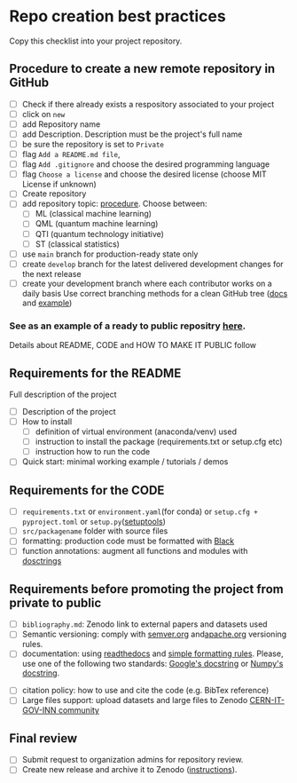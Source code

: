 # Repo creation best practices

Copy this checklist into your project repository.

## Procedure to create a new remote repository in GitHub
  
- [ ] Check if there already exists a respository associated to your project
- [ ] click on `new`
- [ ] add Repository name
- [ ] add Description. Description must be the project's full name
- [ ] be sure the repository is set to `Private`
- [ ] flag `Add a README.md file`,
- [ ] flag `Add .gitignore` and choose the desired programming language
- [ ] flag `Choose a license` and choose the desired license (choose MIT License if unknown)
- [ ] Create repository
- [ ] add repository topic: [procedure](https://docs.github.com/en/repositories/managing-your-repositorys-settings-and-features/customizing-your-repository/classifying-your-repository-with-topics).
  Choose between:
  - [ ] ML (classical machine learning)
  - [ ] QML (quantum machine learning)
  - [ ] QTI (quantum technology initiative)
  - [ ] ST (classical statistics)
- [ ] use `main` branch for production-ready state only
- [ ] create `develop` branch for the latest delivered development changes for the next release
- [ ] create your development branch where each contributor works on a daily basis
 Use correct branching methods for a clean GitHub tree ([docs](https://gist.github.com/stuartsaunders/448036/5ae4e961f02e441e98528927d071f51bf082662f) and [example](https://nvie.com/posts/a-successful-git-branching-model/))

### See as an example of a ready to public repositry [here](https://github.com/CERN-IT-GOV-INN/PyMandelbrot).

Details about README, CODE and HOW TO MAKE IT PUBLIC follow

## Requirements for the README

Full description of the project

- [ ] Description of the project
- [ ] How to install
  - [ ] definition of virtual environment (anaconda/venv) used
  - [ ] instruction to install the package (requirements.txt or setup.cfg etc)
  - [ ] instruction how to run the code
- [ ] Quick start: minimal working example / tutorials / demos

## Requirements for the CODE

- [ ] `requirements.txt` or `environment.yaml`(for conda) or `setup.cfg + pyproject.toml` or `setup.py`([setuptools](https://setuptools.pypa.io/en/latest/))
- [ ] `src/packagename` folder with source files
- [ ] formatting: production code must be formatted with [Black](https://github.com/psf/black)
- [ ] function annotations: augment all functions and modules with [dosctrings](https://sphinxcontrib-napoleon.readthedocs.io/en/latest/index.html)

## Requirements before promoting the project from private to public

- [ ] `bibliography.md`: Zenodo link to external papers and datasets used
- [ ] Semantic versioning: comply with [semver.org](https://github.com/semver/semver/blob/master/semver.md) and[apache.org](https://apr.apache.org/versioning.html) versioning rules.
- [ ] documentation: using [readthedocs](https://docs.readthedocs.io/en/stable/tutorial/) and [simple formatting rules](https://hplgit.github.io/teamods/sphinx_api/html/sphinx_api.html). Please, use one of the following two standards: [Google's docstring](https://google.github.io/styleguide/pyguide.html) or [Numpy's docstring](https://numpydoc.readthedocs.io/en/latest/format.html#docstring-standard).
<!--
- [ ] [Sphynx](https://docs.readthedocs.io/en/stable/intro/getting-started-with-sphinx.html) with Napoleon theme and Autodoc, include it in `docs` folder
-->
- [ ] citation policy: how to use and cite the code (e.g. BibTex reference)
- [ ] Large files support: upload datasets and large files to Zenodo [CERN-IT-GOV-INN community](https://zenodo.org/communities/cern-it-gov-inn/)

## Final review

- [ ] Submit request to organization admins for repository review.
- [ ] Create new release and archive it to Zenodo ([instructions](https://docs.github.com/en/repositories/archiving-a-github-repository/referencing-and-citing-content)).
